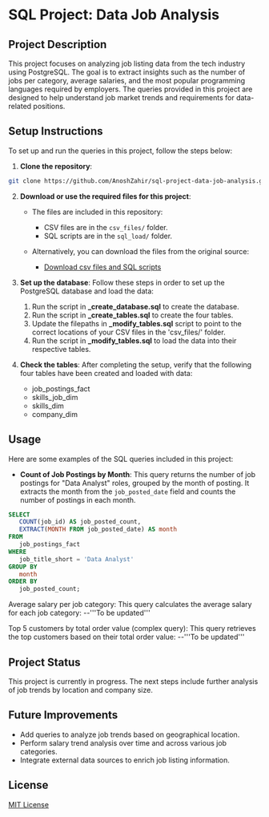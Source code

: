 # SQL Project: Data Job Analysis

## Project Description
This project focuses on analyzing job listing data from the tech industry using PostgreSQL. The goal is to extract insights such as the number of jobs per category, average salaries, and the most popular programming languages required by employers. The queries provided in this project are designed to help understand job market trends and requirements for data-related positions.

## Setup Instructions
To set up and run the queries in this project, follow the steps below:

1. **Clone the repository**:
```bash
git clone https://github.com/AnoshZahir/sql-project-data-job-analysis.git
```

2. **Download or use the required files for this project**:

   - The files are included in this repository:
     - CSV files are in the `csv_files/` folder.
     - SQL scripts are in the `sql_load/` folder.
   
   - Alternatively, you can download the files from the original source:
     - [Download csv files and SQL scripts](lukeb.co/sql_project_csvs)

3. **Set up the database**: Follow these steps in order to set up the PostgreSQL database and load the data:
   1. Run the script in **_create_database.sql** to create the database.
   2. Run the script in **_create_tables.sql** to create the four tables.
   3. Update the filepaths in **_modify_tables.sql** script to point to the correct locations of your CSV files in the 'csv_files/' folder.
   4. Run the script in **_modify_tables.sql** to load the data into their respective tables.

4. **Check the tables**: After completing the setup, verify that the following four tables have been created and loaded with data:
   - job_postings_fact
   - skills_job_dim
   - skills_dim
   - company_dim

## Usage
Here are some examples of the SQL queries included in this project:
   - **Count of Job Postings by Month**: This query returns the number of job postings for "Data Analyst" roles, grouped by the month of posting. It extracts the month from the `job_posted_date` field and counts the number of postings in each month.
```sql
SELECT 
   COUNT(job_id) AS job_posted_count,
   EXTRACT(MONTH FROM job_posted_date) AS month
FROM
   job_postings_fact
WHERE
   job_title_short = 'Data Analyst'
GROUP BY
   month
ORDER BY
   job_posted_count;
```

Average salary per job category: This query calculates the average salary for each job category:
--'''To be updated'''

Top 5 customers by total order value (complex query): This query retrieves the top customers based on their total order value:
--'''To be updated'''

## Project Status
This project is currently in progress. The next steps include further analysis of job trends by location and company size.

## Future Improvements
- Add queries to analyze job trends based on geographical location.
- Perform salary trend analysis over time and across various job categories.
- Integrate external data sources to enrich job listing information.

## License
[MIT License](https://opensource.org/licenses/MIT)